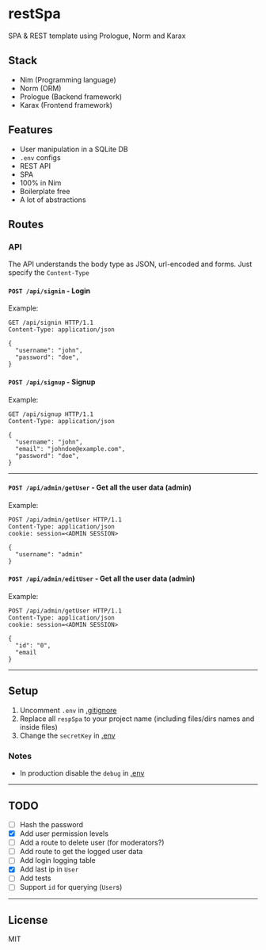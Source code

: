 # restSpa

SPA & REST template using Prologue, Norm and Karax

## Stack

- Nim (Programming language)
- Norm (ORM)
- Prologue (Backend framework)
- Karax (Frontend framework)

## Features

- User manipulation in a SQLite DB
- `.env` configs
- REST API
- SPA
- 100% in Nim
- Boilerplate free
- A lot of abstractions

## Routes

### API

The API understands the body type as JSON, url-encoded and forms. Just specify
the `Content-Type`

#### `POST /api/signin` - Login
Example:
```
GET /api/signin HTTP/1.1
Content-Type: application/json

{
  "username": "john",
  "password": "doe",
}
```

#### `POST /api/signup` - Signup
Example:
```
GET /api/signup HTTP/1.1
Content-Type: application/json

{
  "username": "john",
  "email": "johndoe@example.com",
  "password": "doe",
}
```

---

#### `POST /api/admin/getUser` - Get all the user data (**admin**)
Example:
```
POST /api/admin/getUser HTTP/1.1
Content-Type: application/json
cookie: session=<ADMIN SESSION>

{
  "username": "admin"
}
```

#### `POST /api/admin/editUser` - Get all the user data (**admin**)
Example:
```
POST /api/admin/getUser HTTP/1.1
Content-Type: application/json
cookie: session=<ADMIN SESSION>

{
  "id": "0",
  "email
}
```

---

## Setup

1. Uncomment `.env` in [.gitignore](.gitignore)
2. Replace all `respSpa` to your project name (including files/dirs names and inside files)
3. Change the `secretKey` in [.env](.env)

### Notes

- In production disable the `debug` in [.env](.env)

---

## TODO

- [ ] Hash the password
- [x] Add user permission levels
- [ ] Add a route to delete user (for moderators?)
- [ ] Add route to get the logged user data
- [ ] Add login logging table
- [x] Add last ip in `User`
- [ ] Add tests
- [ ] Support `id` for querying (`User`s)

---

## License

MIT
